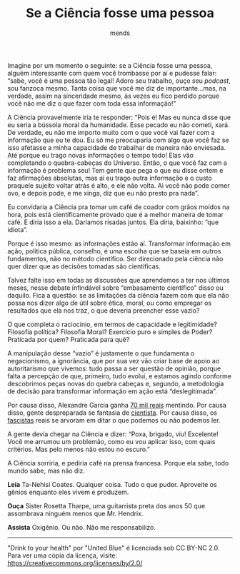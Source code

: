 ﻿---
layout: post
title: Se a Ciência fosse uma pessoa
author: mends
description: A gente sabe o que esperar da Ciência?
categories:
  - Método Científico
  - autoritarismo
  - epistemologia
image: assets/images/french press.jpg
---

Imagine por um momento o seguinte: se a Ciência fosse uma pessoa, alguém interessante com quem você trombasse por aí e pudesse falar: “sabe, você é uma pessoa tão legal! Adoro seu trabalho, ouço seu *podcast*, sou fanzoca mesmo. Tanta coisa que você me diz de importante...mas, na verdade, assim na sinceridade mesmo, às vezes eu fico perdido porque você não me diz o que fazer com toda essa informação!"
  
A Ciência provavelmente iria te responder: “Pois é! Mas eu nunca disse que eu seria a bússola moral da humanidade. Esse pecado eu não cometi, xará. De verdade, eu não me importo muito com o que você vai fazer com a informação que eu te dou. Eu só me preocuparia com algo que você faz se isso afetasse a minha capacidade de trabalhar de maneira não enviesada. Até porque eu trago novas informações o tempo todo! Elas vão completando o quebra-cabeças do Universo. Então, o que você faz com a informação é problema seu! Tem gente que pega o que eu disse ontem e faz afirmações absolutas, mas aí eu trago outra informação e o custo praquele sujeito voltar atrás é alto, e ele não volta. Aì você não pode comer ovo, e depois pode, e me xinga, diz que eu não presto pra nada”.

Eu convidaria a Ciência pra tomar um café de coador com grãos moídos na hora, pois está cientificamente provado que é a melhor maneira de tomar café. E diria isso a ela. Daríamos risadas juntos. Ela diria, baixinho: “que idiota”.

Porque é isso mesmo: as informações estão aí. Transformar informação em ação, política pública, conselho, é uma escolha que se baseia em outros fundamentos, não no método científico. Ser direcionado pela ciência não quer dizer que as decisões tomadas são científicas.

Talvez falte isso em todas as discussões que aprendemos a ter nos últimos meses, nesse debate infindável sobre “embasamento científico” disso ou daquilo. Fica a questão: se as limitações da ciência fazem com que ela não possa nos dizer algo de útil sobre ética, moral, ou como empregar os resultados que ela nos traz, o que deveria preencher esse vazio?

O que completa o raciocínio, em termos de capacidade e legitimidade? Filosofia política? Filosofia Moral? Exercício puro e simples de Poder? Praticada por quem? Praticada para quê?

A manipulação desse “vazio” é justamente o que fundamenta o negacionismo, a ignorância, que por sua vez vão criar base de apoio ao autoritarismo que vivemos: tudo passa a ser questão de opinião, porque falta a percepção de que, primeiro, tudo evolui, e estamos agindo conforme descobrimos peças novas do quebra cabeças e, segundo, a metodologia de decisão para transformar informação em ação está “deslegitimada”.

Por causa disso, Alexandre Garcia ganha [70 mil reais](https://noticiasdatv.uol.com.br/noticia/televisao/alexandre-garcia-lucrou-quase-r-70-mil-com-fake-news-diz-relatorio-do-google-59275) mentindo. Por causa disso, gente despreparada se fantasia de [cientista](Grupo%20de%20empres%C3%A1rios%20liderado%20por%20Luciano%20Hang%20apoia%20m%C3%A9dicos%20conselheiros%20de%20Bolsonaro%20-%2012/06/2021%20-%20Equil%C3%ADbrio%20e%20Sa%C3%BAde%20-%20Folha%20%28uol.com.br%29). Por causa disso, os [fascistas](https://www1.folha.uol.com.br/ilustrada/2021/06/fundacao-palmares-faz-cruzada-ideologica-e-deve-excluir-metade-do-seu-acervo.shtml) reais se arvoram em ditar o que podemos ou não podemos ler.

A gente devia chegar na Ciência e dizer: “Poxa, brigado, viu! Excelente! Você me arrumou um problemão, como eu vou aplicar isso, com quais critérios. Mas pelo menos não estou no escuro.”

A Ciência sorriria, e pediria café na prensa francesa. Porque ela sabe, todo mundo sabe, mas não diz.

**Leia** Ta-Nehisi Coates. Qualquer coisa. Tudo o que puder. Aproveite os gênios enquanto eles vivem e produzem.

**Ouça** Sister Rosetta Tharpe, uma guitarrista preta dos anos 50 que assombrava ninguém menos que Mr. Hendrix.
  
**Assista** Oxigênio. Ou não. Não me responsabilizo.

---
"Drink to your health" por "United Blue" é licenciada sob CC BY-NC 2.0. Para ver uma cópia da licença, visite: https://creativecommons.org/licenses/by/2.0/ 
